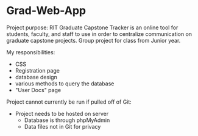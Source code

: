 # Grad-Web-App

Project purpose:
RIT Graduate Capstone Tracker is an online tool for students, faculty, and staff to use in order to centralize communication on graduate capstone projects. Group project for class from Junior year.

My responsibilities:
- CSS
- Registration page
- database design
- various methods to query the database
- "User Docs" page

Project cannot currently be run if pulled off of Git:
- Project needs to be hosted on server
  - Database is through phpMyAdmin
  - Data files not in Git for privacy
